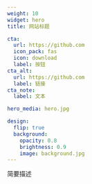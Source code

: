 ```yaml
---
weight: 10
widget: hero
title: 网站标题

cta:
  url: https://github.com
  icon_pack: fas
  icon: download
  label: 按钮
cta_alt:
  url: https://github.com
  label: 链接
cta_note:
  label: 文本

hero_media: hero.jpg

design:
  flip: true
  background:
    opacity: 0.8
    brightness: 0.9
    image: background.jpg
---
```

简要描述